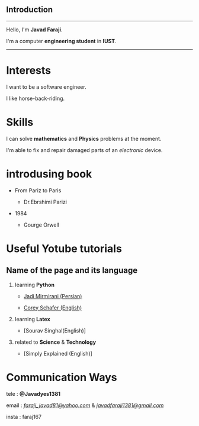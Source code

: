 ## Introduction
---
Hello, I'm __Javad Faraji__.

I'm a computer **engineering student** in **IUST**.

---
# Interests

I want to be a software engineer.


I like horse-back-riding.


# Skills

I can solve __mathematics__ and __Physics__ problems at the moment.

I'm able to fix and repair damaged parts of an _electronic_ device.

# introdusing book

+ From Pariz to Paris
  
    + Dr.Ebrshimi Parizi
    
  

+ 1984
  
    + Gourge Orwell
    

# Useful Yotube tutorials

## Name of the page and its language

1. learning __Python__

    + [Jadi Mirmirani (Persian)](http://www.yotube.com/playlist?list=PL-osiE80TeTskrapNbzXhwoFUiLCjGgY7)
    
    + [Corey Schafer (English)](https://www.youtube.com/playlist?list=PL-tKrPVkKKE1Y_o_h2w85dzVdoX5t7SI0)
    
2. learning __Latex__
    
    + [Sourav Singhal(English)]
    
    
3. related to __Science__  &  __Technology__

    + [Simply Explained (English)]
    
    


# Communication Ways

tele : __@Javadyes1381__

email : *faraji_javad81@yahoo.com*  &  *javadfaraji1381@gmail.com*

insta : faraj167


